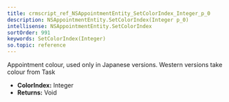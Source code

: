```yaml
---
title: crmscript_ref_NSAppointmentEntity_SetColorIndex_Integer_p_0
description: NSAppointmentEntity.SetColorIndex(Integer p_0)
intellisense: NSAppointmentEntity.SetColorIndex
sortOrder: 991
keywords: SetColorIndex(Integer)
so.topic: reference
---
```



Appointment colour, used only in Japanese versions. Western versions take colour from Task



* **ColorIndex:** Integer
* **Returns:** Void


